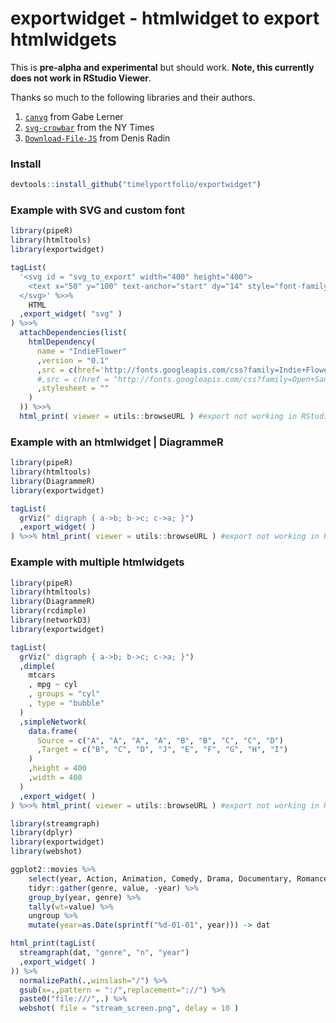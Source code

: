 # exportwidget - htmlwidget to export htmlwidgets

This is **pre-alpha and experimental** but should work.  **Note, this currently does not work in RStudio Viewer**.

Thanks so much to the following libraries and their authors.

1. [`canvg`](https://github.com/gabelerner/canvg) from Gabe Lerner
2. [`svg-crowbar`](https://github.com/NYTimes/svg-crowbar) from the NY Times
3. [`Download-File-JS`](https://github.com/PixelsCommander/Download-File-JS) from Denis Radin


### Install

```r
devtools::install_github("timelyportfolio/exportwidget")
```

### Example with SVG and custom font

```r
library(pipeR)
library(htmltools)
library(exportwidget)

tagList(
  '<svg id = "svg_to_export" width="400" height="400">
    <text x="50" y="100" text-anchor="start" dy="14" style="font-family:\'Indie Flower\';font-size:36pt;font-weight:300;">Custom Fonts</text>
  </svg>' %>>%
    HTML
  ,export_widget( "svg" )
) %>>%
  attachDependencies(list(
    htmlDependency(
      name = "IndieFlower"
      ,version = "0.1"
      ,src = c(href='http://fonts.googleapis.com/css?family=Indie+Flower')
      #,src = c(href = "http://fonts.googleapis.com/css?family=Open+Sans:400italic,400,300,600")
      ,stylesheet = ""
    )
  )) %>>%
  html_print( viewer = utils::browseURL ) #export not working in RStudio Viewer

```

### Example with an htmlwidget | DiagrammeR

```r
library(pipeR)
library(htmltools)
library(DiagrammeR)
library(exportwidget)

tagList(
  grViz(" digraph { a->b; b->c; c->a; }")
  ,export_widget( )
) %>>% html_print( viewer = utils::browseURL ) #export not working in RStudio Viewer
```


### Example with multiple htmlwidgets

```r
library(pipeR)
library(htmltools)
library(DiagrammeR)
library(rcdimple)
library(networkD3)
library(exportwidget)

tagList(
  grViz(" digraph { a->b; b->c; c->a; }")
  ,dimple(
    mtcars
    , mpg ~ cyl
    , groups = "cyl"
    , type = "bubble"
  )
  ,simpleNetwork(
    data.frame(
      Source = c("A", "A", "A", "A", "B", "B", "C", "C", "D")
      ,Target = c("B", "C", "D", "J", "E", "F", "G", "H", "I")
    )
    ,height = 400
    ,width = 400
  )
  ,export_widget( )
) %>>% html_print( viewer = utils::browseURL ) #export not working in RStudio Viewer
```


```r
library(streamgraph)
library(dplyr)
library(exportwidget)
library(webshot)

ggplot2::movies %>%
    select(year, Action, Animation, Comedy, Drama, Documentary, Romance, Short) %>%
    tidyr::gather(genre, value, -year) %>%
    group_by(year, genre) %>%
    tally(wt=value) %>%
    ungroup %>%
    mutate(year=as.Date(sprintf("%d-01-01", year))) -> dat

html_print(tagList(
  streamgraph(dat, "genre", "n", "year")
  ,export_widget( )
)) %>%
  normalizePath(.,winslash="/") %>%
  gsub(x=.,pattern = ":/",replacement="://") %>%
  paste0("file:///",.) %>%
  webshot( file = "stream_screen.png", delay = 10 )
```
